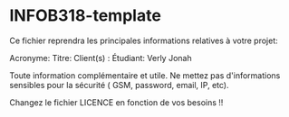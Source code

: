 # INFOB318-template

Ce fichier reprendra les principales informations relatives à votre projet:

Acronyme: 
Titre:
Client(s) :
Étudiant: Verly Jonah

Toute information complémentaire et utile. Ne mettez pas d'informations sensibles pour la sécurité ( GSM, password, email, IP, etc).

Changez le fichier LICENCE en fonction de vos besoins !!
